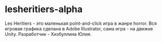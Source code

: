 # lesheritiers-alpha

Les Heritiers - это маленькая point-and-click игра в жанре horror.
Вся игровая графика сделана в Adobe Illustrator, сама игра - на движке Unity.
Разработчик - Хизбуллина Юлия.
